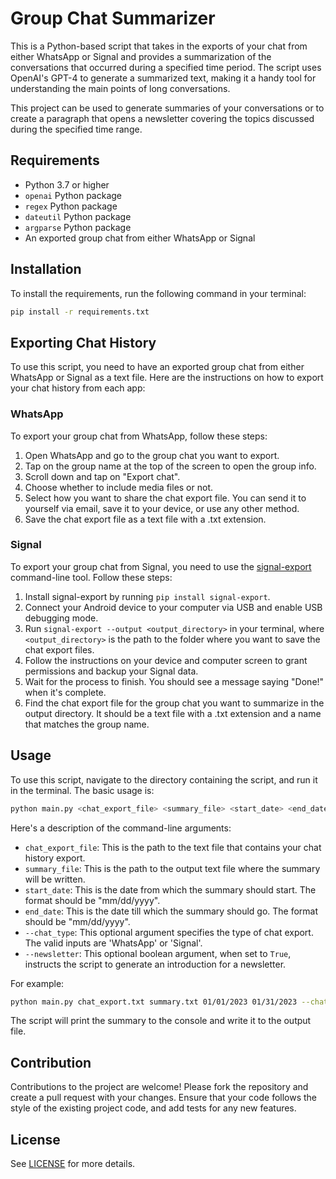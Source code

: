 # Group Chat Summarizer

This is a Python-based script that takes in the exports of your chat from either WhatsApp or Signal and provides a summarization of the conversations that occurred during a specified time period. The script uses OpenAI's GPT-4 to generate a summarized text, making it a handy tool for understanding the main points of long conversations.

This project can be used to generate summaries of your conversations or to create a paragraph that opens a newsletter covering the topics discussed during the specified time range.

## Requirements

- Python 3.7 or higher
- `openai` Python package
- `regex` Python package
- `dateutil` Python package
- `argparse` Python package
- An exported group chat from either WhatsApp or Signal

## Installation

To install the requirements, run the following command in your terminal:

```bash
pip install -r requirements.txt
```

## Exporting Chat History

To use this script, you need to have an exported group chat from either WhatsApp or Signal as a text file. Here are the instructions on how to export your chat history from each app:

### WhatsApp

To export your group chat from WhatsApp, follow these steps:

1. Open WhatsApp and go to the group chat you want to export.
2. Tap on the group name at the top of the screen to open the group info.
3. Scroll down and tap on "Export chat".
4. Choose whether to include media files or not.
5. Select how you want to share the chat export file. You can send it to yourself via email, save it to your device, or use any other method.
6. Save the chat export file as a text file with a .txt extension.

### Signal

To export your group chat from Signal, you need to use the [signal-export](https://github.com/carderne/signal-export) command-line tool. Follow these steps:

1. Install signal-export by running `pip install signal-export`.
2. Connect your Android device to your computer via USB and enable USB debugging mode.
3. Run `signal-export --output <output_directory>` in your terminal, where `<output_directory>` is the path to the folder where you want to save the chat export files.
4. Follow the instructions on your device and computer screen to grant permissions and backup your Signal data.
5. Wait for the process to finish. You should see a message saying "Done!" when it's complete.
6. Find the chat export file for the group chat you want to summarize in the output directory. It should be a text file with a .txt extension and a name that matches the group name.

## Usage

To use this script, navigate to the directory containing the script, and run it in the terminal. The basic usage is:

```bash
python main.py <chat_export_file> <summary_file> <start_date> <end_date> --chat_type=<chat_type> --newsletter=<boolean>
```

Here's a description of the command-line arguments:

- `chat_export_file`: This is the path to the text file that contains your chat history export.
- `summary_file`: This is the path to the output text file where the summary will be written.
- `start_date`: This is the date from which the summary should start. The format should be "mm/dd/yyyy".
- `end_date`: This is the date till which the summary should go. The format should be "mm/dd/yyyy".
- `--chat_type`: This optional argument specifies the type of chat export. The valid inputs are 'WhatsApp' or 'Signal'.
- `--newsletter`: This optional boolean argument, when set to `True`, instructs the script to generate an introduction for a newsletter.

For example:

```bash
python main.py chat_export.txt summary.txt 01/01/2023 01/31/2023 --chat_type=WhatsApp --newsletter=True
```

The script will print the summary to the console and write it to the output file.

## Contribution

Contributions to the project are welcome! Please fork the repository and create a pull request with your changes. Ensure that your code follows the style of the existing project code, and add tests for any new features.

## License

See [LICENSE](./LICENSE) for more details.

